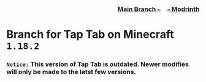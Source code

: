 ### <p align=right>[Main Branch `←`](https://github.com/KrLite/Tap-Tab)&emsp;[`→` Modrinth](https://modrinth.com/mod/taptab)</p>

# Branch for Tap Tab on Minecraft `1.18.2`

### `Notice:` This version of Tap Tab is outdated. Newer modifies will only be made to the latst few versions.
